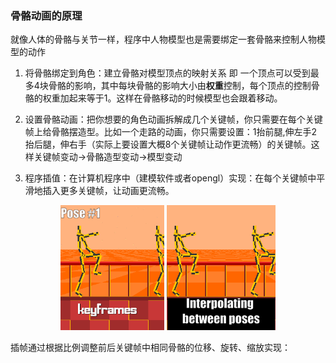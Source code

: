 ### 骨骼动画的原理

就像人体的骨骼与关节一样，程序中人物模型也是需要绑定一套骨骼来控制人物模型的动作

1. 将骨骼绑定到角色：建立骨骼对模型顶点的映射关系 即 一个顶点可以受到最多4块骨骼的影响，其中每块骨骼的影响大小由**权重**控制，每个顶点的控制骨骼的权重加起来等于1。这样在骨骼移动的时候模型也会跟着移动。

2. 设置骨骼动画：把你想要的角色动画拆解成几个关键帧，你只需要在每个关键帧上给骨骼摆造型。比如一个走路的动画，你只需要设置：1抬前腿,伸左手2抬后腿，伸右手（实际上要设置大概8个关键帧让动作更流畅）的关键帧。这样关键帧变动->骨骼造型变动->模型变动

3. 程序插值：在计算机程序中（建模软件或者opengl）实现：在每个关键帧中平滑地插入更多关键帧，让动画更流畅。

<div align="center">
    <img src="tutorial.assets/poses.gif" style="height: 200px;"> 
    <img src="tutorial.assets/interpolating.gif" style="height: 200px;">
</div>


插帧通过根据比例调整前后关键帧中相同骨骼的位移、旋转、缩放实现：